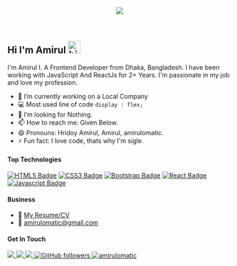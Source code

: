 

<p align="center">
<img src="https://fuertedevelopers.in/wp-content/uploads/2020/08/aboutus.gif">
</p>
<br />


## Hi I'm Amirul <img src="https://user-images.githubusercontent.com/1303154/88677602-1635ba80-d120-11ea-84d8-d263ba5fc3c0.gif" width="28px" alt="hi">

I'm Amirul I. A Frontend Developer from Dhaka, Bangladesh. I have been working with JavaScript And ReactJs for 2+ Years. I'm passionate in my job and love my profession.


- 🔭 I’m currently working on a Local Company
- :computer: Most used line of code `display : flex;`
- 🤔 I’m looking for Nothing.
- 📫 How to reach me: Given Below.
- 😄 Pronouns: Hridoy Amirul, Amirul, amirulomatic.
- ⚡ Fun fact: I love code, thats why I'm sigle.

#### Top Technologies

[![HTML5 Badge](https://img.shields.io/badge/-HTML5-E34F26?style=for-the-badge&labelColor=black&logo=html5&logoColor=E34F26)](#) 
[![CSS3 Badge](https://img.shields.io/badge/-CSS3-1572B6?style=for-the-badge&labelColor=black&logo=css3&logoColor=1572B6)](#) 
[![Bootstrap Badge](https://img.shields.io/badge/-Bootstrap-7952B3?style=for-the-badge&labelColor=black&logo=css3&logoColor=7952B3)](#)
[![React Badge](https://img.shields.io/badge/-React-61DBFB?style=for-the-badge&labelColor=black&logo=react&logoColor=61DBFB)](#) 
[![Javascript Badge](https://img.shields.io/badge/-Javascript-F0DB4F?style=for-the-badge&labelColor=black&logo=javascript&logoColor=F0DB4F)](#) 


#### Business

- :paperclip: [My Resume/CV](https://amirulomatic.com/resume.pdf)
- :email: amirulomatic@gmail.com

#### Get In Touch

<p align="left">
  <a href="https://facebook.com/amirulomatic" target="_blank">
    <img src="https://img.shields.io/badge/-Facebook-1877F2?style=flat&labelColor=1877F2&logo=facebook&logoColor=white&link=https://facebook.com/amirulomatic">
  </a>
  
  <a href="https://twitter.com/amirulomatic" target="_blank">
    <img src="https://img.shields.io/badge/-Twitter-1ca0f1?style=flat&labelColor=1ca0f1&logo=twitter&logoColor=white&link=https://twitter.com/amirulomatic">
  </a>
  <a href="mailto:amirulomatic@gmail.com?subject=Hello Dear Amirul! I sending this message from your Github Profile. I need to talk to you!" target="_blank">
    <img src="https://img.shields.io/badge/-Mail Me-c14438?style=flat&logo=Gmail&logoColor=white&link=mailto:amirulomatic@gmail.com">
  </a>
  <a href="https://github.com/amirulomatic" target="_blank">
    <img alt="GitHub followers" src="https://img.shields.io/github/followers/amirulomatic?label=Github&style=flat">
  </a>
  <a href="https://github.com/amirulomatic" target="_blank">
    <img src="https://komarev.com/ghpvc/?username=amirulomatic&label=Views&color=brightgreen&style=flat" alt="amirulomatic" />
  </a>
</p

